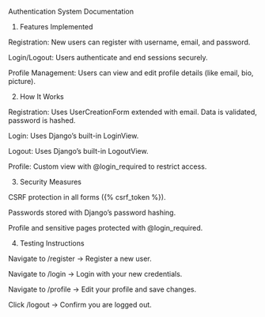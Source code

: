 Authentication System Documentation

1. Features Implemented

Registration: New users can register with username, email, and password.

Login/Logout: Users authenticate and end sessions securely.

Profile Management: Users can view and edit profile details (like email, bio, picture).

2. How It Works

Registration: Uses UserCreationForm extended with email. Data is validated, password is hashed.

Login: Uses Django’s built-in LoginView.

Logout: Uses Django’s built-in LogoutView.

Profile: Custom view with @login_required to restrict access.

3. Security Measures

CSRF protection in all forms ({% csrf_token %}).

Passwords stored with Django’s password hashing.

Profile and sensitive pages protected with @login_required.

4. Testing Instructions

Navigate to /register → Register a new user.

Navigate to /login → Login with your new credentials.

Navigate to /profile → Edit your profile and save changes.

Click /logout → Confirm you are logged out.